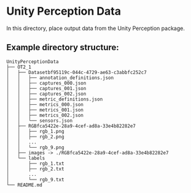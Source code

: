 # Unity Perception Data

In this directory, place output data from the Unity Perception package.

## Example directory structure:

```
UnityPerceptionData
├── OT2_1
│   ├── Datasetbf95119c-044c-4729-ae63-c3abbfc252c7
│   │   ├── annotation_definitions.json
│   │   ├── captures_000.json
│   │   ├── captures_001.json
│   │   ├── captures_002.json
│   │   ├── metric_definitions.json
│   │   ├── metrics_000.json
│   │   ├── metrics_001.json
│   │   ├── metrics_002.json
│   │   └── sensors.json
│   ├── RGBfca5422e-28a9-4cef-ad8a-33e4b82282e7
│   │   ├── rgb_1.png
│   │   ├── rgb_2.png
│   │   ...
│   │   └── rgb_9.png
│   ├── images -> ./RGBfca5422e-28a9-4cef-ad8a-33e4b82282e7
│   └── labels
│       ├── rgb_1.txt
│       ├── rgb_2.txt
│       ...
│       └── rgb_9.txt
└── README.md
```

